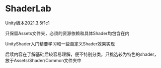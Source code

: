 # ShaderLab
Unity版本2021.3.5f1c1  

只保留Assets文件夹，必须的资源依赖和具体Shader均包含在内  

UnityShader入门精要学习和一些自定义Shader效果实现

后续内容在了解基础后较容易理解，便不特别分类，只挑选较为特色的shader，放于Assets/Shader/Common文件夹中
